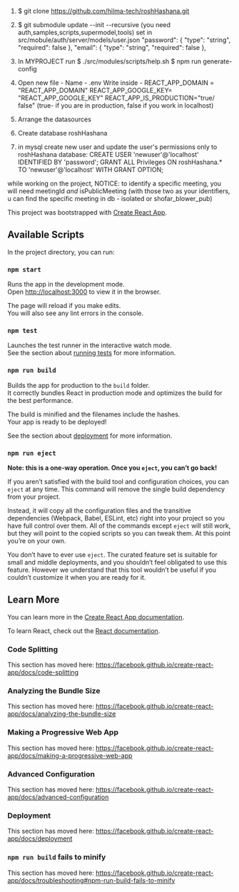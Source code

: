 1. $ git clone  https://github.com/hilma-tech/roshHashana.git

2.   $ git submodule update --init --recursive
  (you need auth,samples,scripts,supermodel,tools)
  set in src/mobule/auth/server/models/user.json 
      "password": {
      "type": "string",
      "required": false
    },
    "email": {
      "type": "string",
      "required": false
    },

3. In MYPROJECT run
      $ ./src/modules/scripts/help.sh
      $ npm run generate-config 

4. Open new file - 
    Name - .env
    Write inside - REACT_APP_DOMAIN = "REACT_APP_DOMAIN"
                   REACT_APP_GOOGLE_KEY= "REACT_APP_GOOGLE_KEY"
                   REACT_APP_IS_PRODUCTION="true/ false" (true- if you are in production, false if you work in localhost)

5. Arrange the datasources

6. Create database roshHashana

7. in mysql create new user and update the user's permissions only to roshHashana database:
    CREATE USER 'newuser'@'localhost' IDENTIFIED BY 'password';
    GRANT ALL Privileges ON roshHashana.* TO 'newuser'@'localhost' WITH GRANT OPTION;



while working on the project, NOTICE: to identify a specific meeting, you will need meetingId _and_ isPublicMeeting (with those two as your identifiers, u can find the specific meeting in db - isolated or shofar_blower_pub) 

This project was bootstrapped with [Create React App](https://github.com/facebook/create-react-app).

## Available Scripts

In the project directory, you can run:

### `npm start`

Runs the app in the development mode.<br>
Open [http://localhost:3000](http://localhost:3000) to view it in the browser.

The page will reload if you make edits.<br>
You will also see any lint errors in the console.

### `npm test`

Launches the test runner in the interactive watch mode.<br>
See the section about [running tests](https://facebook.github.io/create-react-app/docs/running-tests) for more information.

### `npm run build`

Builds the app for production to the `build` folder.<br>
It correctly bundles React in production mode and optimizes the build for the best performance.

The build is minified and the filenames include the hashes.<br>
Your app is ready to be deployed!

See the section about [deployment](https://facebook.github.io/create-react-app/docs/deployment) for more information.

### `npm run eject`

**Note: this is a one-way operation. Once you `eject`, you can’t go back!**

If you aren’t satisfied with the build tool and configuration choices, you can `eject` at any time. This command will remove the single build dependency from your project.

Instead, it will copy all the configuration files and the transitive dependencies (Webpack, Babel, ESLint, etc) right into your project so you have full control over them. All of the commands except `eject` will still work, but they will point to the copied scripts so you can tweak them. At this point you’re on your own.

You don’t have to ever use `eject`. The curated feature set is suitable for small and middle deployments, and you shouldn’t feel obligated to use this feature. However we understand that this tool wouldn’t be useful if you couldn’t customize it when you are ready for it.

## Learn More

You can learn more in the [Create React App documentation](https://facebook.github.io/create-react-app/docs/getting-started).

To learn React, check out the [React documentation](https://reactjs.org/).

### Code Splitting

This section has moved here: https://facebook.github.io/create-react-app/docs/code-splitting

### Analyzing the Bundle Size

This section has moved here: https://facebook.github.io/create-react-app/docs/analyzing-the-bundle-size

### Making a Progressive Web App

This section has moved here: https://facebook.github.io/create-react-app/docs/making-a-progressive-web-app

### Advanced Configuration

This section has moved here: https://facebook.github.io/create-react-app/docs/advanced-configuration

### Deployment

This section has moved here: https://facebook.github.io/create-react-app/docs/deployment

### `npm run build` fails to minify

This section has moved here: https://facebook.github.io/create-react-app/docs/troubleshooting#npm-run-build-fails-to-minify
